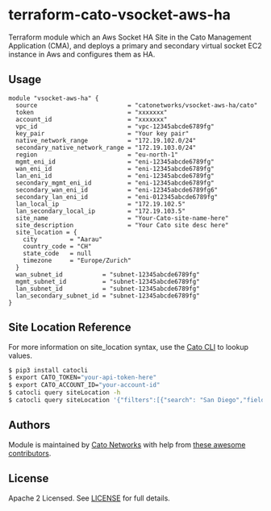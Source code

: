 # terraform-cato-vsocket-aws-ha

Terraform module which an Aws Socket HA Site in the Cato Management Application (CMA), and deploys a primary and secondary virtual socket EC2 instance in Aws and configures them as HA.

## Usage

```hcl
module "vsocket-aws-ha" {
  source                         = "catonetworks/vsocket-aws-ha/cato"
  token                          = "xxxxxxx"
  account_id                     = "xxxxxxx"
  vpc_id                         = "vpc-12345abcde6789fg"
  key_pair                       = "Your key pair"
  native_network_range           = "172.19.102.0/24"
  secondary_native_network_range = "172.19.103.0/24"
  region                         = "eu-north-1"
  mgmt_eni_id                    = "eni-12345abcde6789fg"
  wan_eni_id                     = "eni-12345abcde6789fg"
  lan_eni_id                     = "eni-12345abcde6789fg"
  secondary_mgmt_eni_id          = "eni-12345abcde6789fg"
  secondary_wan_eni_id           = "eni-12345abcde6789fg6"
  secondary_lan_eni_id           = "eni-012345abcde6789fg"
  lan_local_ip                   = "172.19.102.5"
  lan_secondary_local_ip         = "172.19.103.5"
  site_name                      = "Your-Cato-site-name-here"
  site_description               = "Your Cato site desc here"
  site_location = {
    city         = "Aarau"
    country_code = "CH"
    state_code   = null
    timezone     = "Europe/Zurich"
  }
  wan_subnet_id           = "subnet-12345abcde6789fg"
  mgmt_subnet_id          = "subnet-12345abcde6789fg"
  lan_subnet_id           = "subnet-12345abcde6789fg"
  lan_secondary_subnet_id = "subnet-12345abcde6789fg"
}
```

## Site Location Reference

For more information on site_location syntax, use the [Cato CLI](https://github.com/catonetworks/cato-cli) to lookup values.

```bash
$ pip3 install catocli
$ export CATO_TOKEN="your-api-token-here"
$ export CATO_ACCOUNT_ID="your-account-id"
$ catocli query siteLocation -h
$ catocli query siteLocation '{"filters":[{"search": "San Diego","field":"city","operation":"exact"}]}' -p
```

## Authors

Module is maintained by [Cato Networks](https://github.com/catonetworks) with help from [these awesome contributors](https://github.com/catonetworks/terraform-cato-vsocket-aws-ha/graphs/contributors).

## License

Apache 2 Licensed. See [LICENSE](https://github.com/catonetworks/terraform-cato-vsocket-aws-ha/tree/master/LICENSE) for full details.
